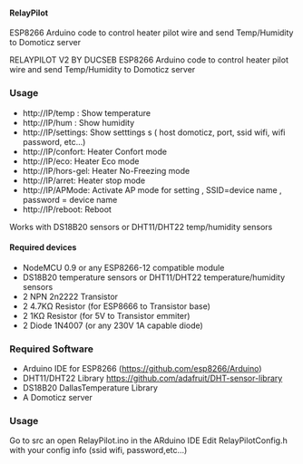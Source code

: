﻿#### RelayPilot
ESP8266 Arduino code to control heater pilot wire and send Temp/Humidity to Domoticz server


RELAYPILOT V2
BY DUCSEB
ESP8266 Arduino code to control heater pilot wire and send Temp/Humidity to Domoticz server



### Usage
- http://IP/temp :    Show temperature
- http://IP/hum :     Show humidity
- http://IP/settings: Show setttings s ( host domoticz, port, ssid wifi, wifi password, etc...)
- http://IP/confort:  Heater Confort mode
- http://IP/eco:      Heater Eco mode
- http://IP/hors-gel: Heater No-Freezing mode
- http://IP/arret:    Heater stop mode
- http://IP/APMode:   Activate AP mode for setting , SSID=device name , password = device name
- http://IP/reboot:   Reboot

Works with DS18B20 sensors or DHT11/DHT22 temp/humidity sensors



#### Required devices
- NodeMCU 0.9 or any ESP8266-12 compatible module
- DS18B20 temperature sensors or DHT11/DHT22 temperature/humidity sensors
- 2 NPN 2n2222 Transistor
- 2 4.7KΩ Resistor (for ESP8666 to Transistor base)
- 2 1KΩ Resistor (for 5V to Transistor emmiter)
- 2 Diode 1N4007 (or any 230V 1A capable diode)

### Required Software
- Arduino IDE for ESP8266 (https://github.com/esp8266/Arduino)
- DHT11/DHT22 Library https://github.com/adafruit/DHT-sensor-library
- DS18B20 DallasTemperature Library 
- A Domoticz server 

### Usage
Go to src an open RelayPilot.ino in the ARduino IDE
Edit RelayPilotConfig.h with your config info (ssid wifi, password,etc...)
